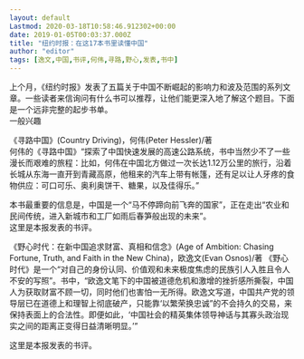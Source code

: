 ```yaml
---
layout: default
Lastmod: 2020-03-18T10:58:46.912302+00:00
date: 2019-01-05T00:03:37.000Z
title: "纽约时报：在这17本书里读懂中国"
author: "editor"
tags: [逸文,中国,书评,何伟,寻路,野心,发表,书中]
---
```


上个月，《纽约时报》发表了五篇关于中国不断崛起的影响力和波及范围的系列文章。一些读者来信询问有什么书可以推荐，让他们能更深入地了解这个题目。下面是一个远非完整的起步书单。  
一般兴趣

《寻路中国》(Country Driving)，何伟(Peter Hessler)/著  
何伟的《寻路中国》“探索了中国快速发展的高速公路系统，书中当然少不了一些漫长而艰难的旅程：比如，何伟在中国北方做过一次长达1.12万公里的旅行，沿着长城从东海一直开到青藏高原，他租来的汽车上带有帐篷，还有足以让人牙疼的食物供应：可口可乐、奥利奥饼干、糖果，以及佳得乐。”

本书最重要的信息是，中国是一个“马不停蹄向前飞奔的国家”，正在走出“农业和民间传统，进入新城市和工厂如雨后春笋般出现的未来”。  
这里是本报发表的书评。

《野心时代：在新中国追求财富、真相和信念》(Age of Ambition: Chasing Fortune, Truth, and Faith in the New China)，欧逸文(Evan Osnos)/著 《野心时代》是一个“对自己的身份认同、价值观和未来极度焦虑的民族引人入胜且令人不安的写照”。书中，“欧逸文笔下的中国被道德危机和激增的挫折感所撕裂，中国人为获取财富不顾一切，同时他们也害怕一无所得。欧逸文写道，中国共产党的领导层已在道德上和理智上彻底破产，只能靠‘以繁荣换忠诚”的不会持久的交易，来保持表面上的合法性。即便如此，‘中国社会的精英集体领导神话与其寡头政治现实之间的距离正变得日益清晰明显。’”

这里是本报发表的书评。

